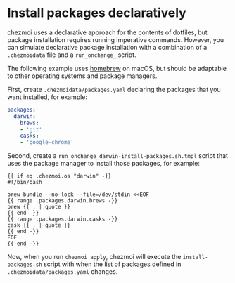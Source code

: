 # Install packages declaratively

chezmoi uses a declarative approach for the contents of dotfiles, but package
installation requires running imperative commands. However, you can simulate
declarative package installation with a combination of a `.chezmoidata` file and
a `run_onchange_` script.

The following example uses [homebrew][homebrew] on macOS, but should be
adaptable to other operating systems and package managers.

First, create `.chezmoidata/packages.yaml` declaring the packages that you want
installed, for example:

```yaml title="~/.local/share/chezmoi/.chezmoidata/packages.yaml"
packages:
  darwin:
    brews:
    - 'git'
    casks:
    - 'google-chrome'
```

Second, create a `run_onchange_darwin-install-packages.sh.tmpl` script that uses
the package manager to install those packages, for example:

``` title="~/.local/share/chezmoi/run_onchange_darwin-install-packages.sh.tmpl"
{{ if eq .chezmoi.os "darwin" -}}
#!/bin/bash

brew bundle --no-lock --file=/dev/stdin <<EOF
{{ range .packages.darwin.brews -}}
brew {{ . | quote }}
{{ end -}}
{{ range .packages.darwin.casks -}}
cask {{ . | quote }}
{{ end -}}
EOF
{{ end -}}
```

Now, when you run `chezmoi apply`, chezmoi will execute the
`install-packages.sh` script with when the list of packages defined in
`.chezmoidata/packages.yaml` changes.

[homebrew]: https://brew.sh
